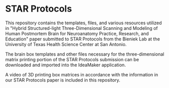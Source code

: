 # STAR Protocols

This repository contains the templates, files, and various resources utilized in "Hybrid Structured-light Three-Dimensional Scanning and Modeling of Human Postmortem Brain for Neuroanatomy Practice, Research, and Education" paper submitted to STAR Protocols from the Bieniek Lab at the University of Texas Health Science Center at San Antonio.

The brain box templates and other files necessary for the three-dimensional matrix printing portion of the STAR Protocols submission can be downloaded and imported into the IdeaMaker application.

A video of 3D printing box matrices in accordance with the information in our STAR Protocols paper is included in this repository.
